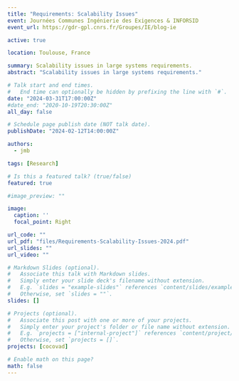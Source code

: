 ```yaml
---
title: "Requirements: Scalability Issues"
event: Journées Communes Ingénierie des Exigences & INFORSID
event_url: https://gdr-gpl.cnrs.fr/Groupes/IE/blog-ie

active: true

location: Toulouse, France

summary: Scalability issues in large systems requirements.
abstract: "Scalability issues in large systems requirements."

# Talk start and end times.
#   End time can optionally be hidden by prefixing the line with `#`.
date: "2024-03-31T17:00:00Z"
#date_end: "2020-10-19T20:30:00Z"
all_day: false

# Schedule page publish date (NOT talk date).
publishDate: "2024-02-12T14:00:00Z"

authors: 
  - jmb

tags: [Research]

# Is this a featured talk? (true/false)
featured: true

#image_preview: ""

image:
  caption: ''
  focal_point: Right

url_code: ""
url_pdf: "files/Requirements-Scalability-Issues-2024.pdf"
url_slides: ""
url_video: ""

# Markdown Slides (optional).
#   Associate this talk with Markdown slides.
#   Simply enter your slide deck's filename without extension.
#   E.g. `slides = "example-slides"` references `content/slides/example-slides.md`.
#   Otherwise, set `slides = ""`.
slides: []

# Projects (optional).
#   Associate this post with one or more of your projects.
#   Simply enter your project's folder or file name without extension.
#   E.g. `projects = ["internal-project"]` references `content/project/deep-learning/index.md`.
#   Otherwise, set `projects = []`.
projects: [cocovad]

# Enable math on this page?
math: false
---
```

